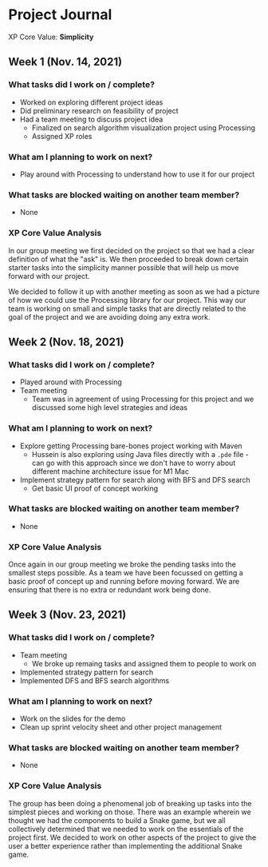 # Project Journal

XP Core Value: **Simplicity**

## Week 1 (Nov. 14, 2021)

### What tasks did I work on / complete?

- Worked on exploring different project ideas
- Did preliminary research on feasibility of project
- Had a team meeting to discuss project idea
  - Finalized on search algorithm visualization project using Processing
  - Assigned XP roles

### What am I planning to work on next?

- Play around with Processing to understand how to use it for our project

### What tasks are blocked waiting on another team member?

- None

### XP Core Value Analysis

In our group meeting we first decided on the project so that we had a clear definition of what the "ask" is. We then proceeded to break down certain starter tasks into the simplicity manner possible that will help us move forward with our project.

We decided to follow it up with another meeting as soon as we had a picture of how we could use the Processing library for our project. This way our team is working on small and simple tasks that are directly related to the goal of the project and we are avoiding doing any extra work.

## Week 2 (Nov. 18, 2021)

### What tasks did I work on / complete?

- Played around with Processing
- Team meeting
  - Team was in agreement of using Processing for this project and we discussed some high level strategies and ideas

### What am I planning to work on next?

- Explore getting Processing bare-bones project working with Maven
  - Hussein is also exploring using Java files directly with a `.pde` file - can go with this approach since we don't have to worry about different machine architecture issue for M1 Mac
- Implement strategy pattern for search along with BFS and DFS search
  - Get basic UI proof of concept working

### What tasks are blocked waiting on another team member?

- None

### XP Core Value Analysis

Once again in our group meeting we broke the pending tasks into the smallest steps possible. As a team we have been focussed on getting a basic proof of concept up and running before moving forward. We are ensuring that there is no extra or redundant work being done.

## Week 3 (Nov. 23, 2021)

### What tasks did I work on / complete?

- Team meeting
  - We broke up remaing tasks and assigned them to people to work on
- Implemented strategy pattern for search
- Implemented DFS and BFS search algorithms

### What am I planning to work on next?

- Work on the slides for the demo
- Clean up sprint velocity sheet and other project management

### What tasks are blocked waiting on another team member?

- None

### XP Core Value Analysis

The group has been doing a phenomenal job of breaking up tasks into the simplest pieces and working on those. There was an example wherein we thought we had the components to build a Snake game, but we all collectively determined that we needed to work on the essentials of the project first. We decided to work on other aspects of the project to give the user a better experience rather than implementing the additional Snake game.
